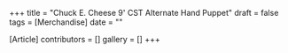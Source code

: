 +++
title = "Chuck E. Cheese 9' CST Alternate Hand Puppet"
draft = false
tags = [Merchandise]
date = ""

[Article]
contributors = []
gallery = []
+++